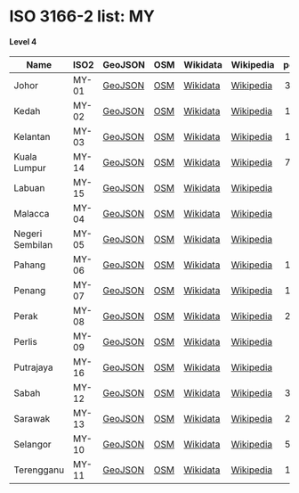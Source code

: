 # ISO 3166-2 list: MY


#### Level 4
Name | ISO2 | GeoJSON | OSM | Wikidata | Wikipedia | population 
--- | --- | --- | --- | --- | --- | --: 
Johor | MY-01 | [GeoJSON](../../geojson/high/iso2/MY/MY-01.geojson) | [OSM](https://www.openstreetmap.org/relation/2939653) | [Wikidata](https://www.wikidata.org/wiki/Q183032) | [Wikipedia](http://en.wikipedia.org/wiki/en%3AJohor) | 3,348,283
Kedah | MY-02 | [GeoJSON](../../geojson/high/iso2/MY/MY-02.geojson) | [OSM](https://www.openstreetmap.org/relation/4444908) | [Wikidata](https://www.wikidata.org/wiki/Q188947) | [Wikipedia](http://en.wikipedia.org/wiki/en%3AKedah) | 1,890,098
Kelantan | MY-03 | [GeoJSON](../../geojson/high/iso2/MY/MY-03.geojson) | [OSM](https://www.openstreetmap.org/relation/4443571) | [Wikidata](https://www.wikidata.org/wiki/Q185944) | [Wikipedia](http://en.wikipedia.org/wiki/en%3AKelantan) | 1,459,994
Kuala Lumpur | MY-14 | [GeoJSON](../../geojson/high/iso2/MY/MY-14.geojson) | [OSM](https://www.openstreetmap.org/relation/2939672) | [Wikidata](https://www.wikidata.org/wiki/Q1865) | [Wikipedia](http://en.wikipedia.org/wiki/en%3AKuala%20Lumpur) | 7,590,000
Labuan | MY-15 | [GeoJSON](../../geojson/high/iso2/MY/MY-15.geojson) | [OSM](https://www.openstreetmap.org/relation/4521286) | [Wikidata](https://www.wikidata.org/wiki/Q214504) | [Wikipedia](http://en.wikipedia.org/wiki/en%3ALabuan) | 83,920
Malacca | MY-04 | [GeoJSON](../../geojson/high/iso2/MY/MY-04.geojson) | [OSM](https://www.openstreetmap.org/relation/2939673) | [Wikidata](https://www.wikidata.org/wiki/Q185221) | [Wikipedia](http://en.wikipedia.org/wiki/ms%3AMelaka) | 788,706
Negeri Sembilan | MY-05 | [GeoJSON](../../geojson/high/iso2/MY/MY-05.geojson) | [OSM](https://www.openstreetmap.org/relation/2939674) | [Wikidata](https://www.wikidata.org/wiki/Q213893) | [Wikipedia](http://en.wikipedia.org/wiki/ms%3ANegeri%20Sembilan) | 997,071
Pahang | MY-06 | [GeoJSON](../../geojson/high/iso2/MY/MY-06.geojson) | [OSM](https://www.openstreetmap.org/relation/4444595) | [Wikidata](https://www.wikidata.org/wiki/Q191346) | [Wikipedia](http://en.wikipedia.org/wiki/en%3APahang) | 1,443,365
Penang | MY-07 | [GeoJSON](../../geojson/high/iso2/MY/MY-07.geojson) | [OSM](https://www.openstreetmap.org/relation/4445131) | [Wikidata](https://www.wikidata.org/wiki/Q188096) | [Wikipedia](http://en.wikipedia.org/wiki/en%3APenang) | 1,889,839
Perak | MY-08 | [GeoJSON](../../geojson/high/iso2/MY/MY-08.geojson) | [OSM](https://www.openstreetmap.org/relation/4445076) | [Wikidata](https://www.wikidata.org/wiki/Q188953) | [Wikipedia](http://en.wikipedia.org/wiki/en%3APerak) | 2,258,428
Perlis | MY-09 | [GeoJSON](../../geojson/high/iso2/MY/MY-09.geojson) | [OSM](https://www.openstreetmap.org/relation/4444918) | [Wikidata](https://www.wikidata.org/wiki/Q213467) | [Wikipedia](http://en.wikipedia.org/wiki/en%3APerlis) | 227,025
Putrajaya | MY-16 | [GeoJSON](../../geojson/high/iso2/MY/MY-16.geojson) | [OSM](https://www.openstreetmap.org/relation/4443881) | [Wikidata](https://www.wikidata.org/wiki/Q182378) | [Wikipedia](http://en.wikipedia.org/wiki/en%3APutrajaya) | 67,964
Sabah | MY-12 | [GeoJSON](../../geojson/high/iso2/MY/MY-12.geojson) | [OSM](https://www.openstreetmap.org/relation/3879783) | [Wikidata](https://www.wikidata.org/wiki/Q179029) | [Wikipedia](http://en.wikipedia.org/wiki/en%3ASabah) | 3,117,405
Sarawak | MY-13 | [GeoJSON](../../geojson/high/iso2/MY/MY-13.geojson) | [OSM](https://www.openstreetmap.org/relation/3879784) | [Wikidata](https://www.wikidata.org/wiki/Q170462) | [Wikipedia](http://en.wikipedia.org/wiki/en%3ASarawak) | 2,790,000
Selangor | MY-10 | [GeoJSON](../../geojson/high/iso2/MY/MY-10.geojson) | [OSM](https://www.openstreetmap.org/relation/2932285) | [Wikidata](https://www.wikidata.org/wiki/Q189710) | [Wikipedia](http://en.wikipedia.org/wiki/en%3ASelangor) | 5,411,324
Terengganu | MY-11 | [GeoJSON](../../geojson/high/iso2/MY/MY-11.geojson) | [OSM](https://www.openstreetmap.org/relation/4444411) | [Wikidata](https://www.wikidata.org/wiki/Q189701) | [Wikipedia](http://en.wikipedia.org/wiki/en%3ATerengganu) | 1,015,776
